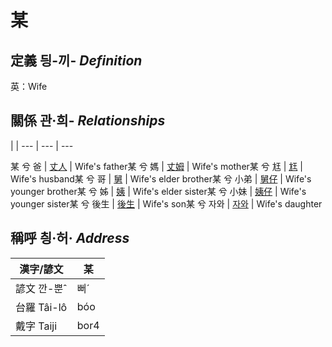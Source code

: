 # 某
## 定義 딍-끼- _Definition_




英：Wife

## 關係 관·희- _Relationships_

 | | 
--- | --- | --- 


某 兮 爸 | [丈人](member62.md) | Wife's father某 兮 媽 | [丈姆](member63.md) | Wife's mother某 兮 尪 | [尪](member17.md) | Wife's husband某 兮 哥 | [舅](member64.md) | Wife's elder brother某 兮 小弟 | [舅仔](member66.md) | Wife's younger brother某 兮 姊 | [姨](member65.md) | Wife's elder sister某 兮 小妹 | [姨仔](member67.md) | Wife's younger sister某 兮 後生 | [後生](member19.md) | Wife's son某 兮 자와 | [자와](member20.md) | Wife's daughter

## 稱呼 칑·허· _Address_

漢字/諺文 | 某
--- | ---
諺文 깐-뿐ˆ | 뻐ˊ
台羅 Tâi-lô | bóo
戴字 Taiji | bor4


